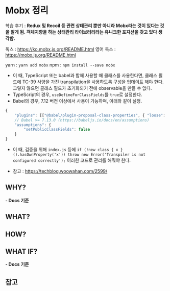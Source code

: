 # Mobx 정리

학습 후기 : **Redux 및 Recoil 등 관련 상태관리 뿐만 아니라 Mobx라는 것이 있다는 것을 알게 됨. 객체지향을 하는 상태관리 라이브러리라는 유니크한 포지션을 갖고 있다 생각함.**

독스 : https://ko.mobx.js.org/README.html
영어 독스 : https://mobx.js.org/README.html

yarn : `yarn add mobx`
npm : `npm install --save mobx`

- 이 때, TypeScript 또는 babel과 함께 사용할 때 클래스를 사용한다면, 클래스 필드에 TC-39 사양을 가진 transpilation을 사용하도록 구성을 업데이트 해야 한다. 그렇지 않으면 클래스 필드가 초기화되기 전에 observable을 만들 수 없다.
- TypeScript의 경우, `useDefineForClassFields`를 `true`로 설정한다.
- Babel의 경우, 7.12 버전 이상에서 사용이 가능하며, 아래와 같이 설정.

```js
{
    "plugins": [["@babel/plugin-proposal-class-properties", { "loose": false }]],
    // Babel >= 7.13.0 (https://babeljs.io/docs/en/assumptions)
    "assumptions": {
        "setPublicClassFields": false
    }
}
```

- 이 때, 검증을 위해 `index.js` 등에 `if (!new class { x }().hasOwnProperty('x')) throw new Error('Transpiler is not configured correctly');` 이러한 코드로 관리를 해줘야 한다.

- 참고 : https://techblog.woowahan.com/2599/

## WHY?

**- Docs 기준**

## WHAT?

## HOW?

## WHAT IF?

**- Docs 기준**

## 참고
